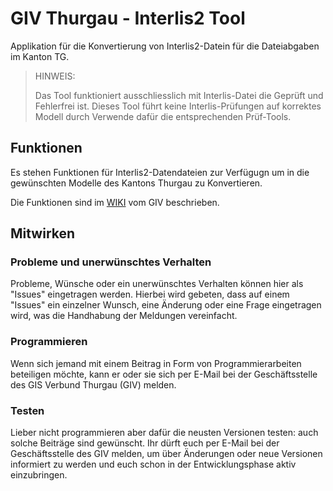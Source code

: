 # GIV Thurgau - Interlis2 Tool
Applikation für die Konvertierung von Interlis2-Datein für die Dateiabgaben im Kanton TG.

> HINWEIS:
> 
> Das Tool funktioniert ausschliesslich mit Interlis-Datei die Geprüft und Fehlerfrei ist. 
> Dieses Tool führt keine Interlis-Prüfungen auf korrektes Modell durch Verwende dafür die entsprechenden Prüf-Tools. 

## Funktionen
Es stehen Funktionen für Interlis2-Datendateien zur Verfügugn um in die gewünschten Modelle des Kantons Thurgau zu Konvertieren.

Die Funktionen sind im [WIKI](https://wiki.giv.tg.ch/index.php/GIV_Interlis2_Tool) vom GIV beschrieben.

## Mitwirken
### Probleme und unerwünschtes Verhalten
Probleme, Wünsche oder ein unerwünschtes Verhalten können hier als "Issues" eingetragen werden. Hierbei wird gebeten, dass auf einem "Issues" ein einzelner Wunsch, eine Änderung oder eine Frage eingetragen wird, was die Handhabung der Meldungen vereinfacht.

### Programmieren
Wenn sich jemand mit einem Beitrag in Form von Programmierarbeiten beteiligen möchte, kann er oder sie sich per E-Mail bei der Geschäftsstelle des GIS Verbund Thurgau (GIV)  melden.

### Testen
Lieber nicht programmieren aber dafür die neusten Versionen testen: auch solche Beiträge sind gewünscht. Ihr dürft euch per E-Mail bei der Geschäftsstelle des GIV melden, um über Änderungen oder neue Versionen informiert zu werden und euch schon in der Entwicklungsphase aktiv einzubringen.
